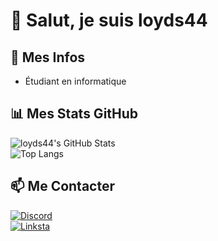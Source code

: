# 👋 Salut, je suis loyds44

## 📌 Mes Infos
- Étudiant en informatique  

## 📊 Mes Stats GitHub  
![loyds44's GitHub Stats](https://github-readme-stats.vercel.app/api?username=loyds44&show_icons=true&theme=tokyonight)  
![Top Langs](https://github-readme-stats.vercel.app/api/top-langs/?username=loyds44&layout=compact&theme=tokyonight)

## 📫 Me Contacter  
[![Discord](https://img.shields.io/badge/Discord-%237289DA.svg?style=for-the-badge&logo=discord&logoColor=white)](https://discordapp.com/users/842721135757754398)  
[![Linksta](https://img.shields.io/badge/Linksta-%23000000.svg?style=for-the-badge&logo=linktree&logoColor=white)](https://linksta.cc/@loyds44)
